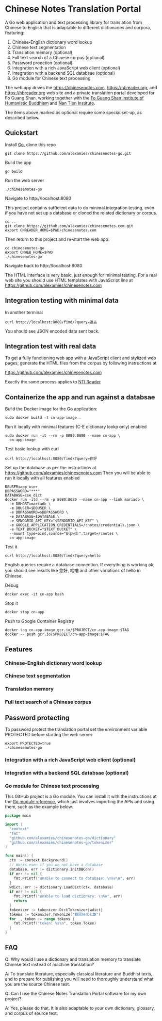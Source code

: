 # Chinese Notes Translation Portal

A Go web application and text processing library for translation from Chinese to
English that is adaptable to different dictionaries and corpora, featuring:

1. Chinese-English dictionary word lookup
2. Chinese text segmentation
3. Translation memory (optional)
4. Full text search of a Chinese corpus (optional)
5. Password proection (optional)
6. Integration with a rich JavaScript web client (optional)
7. Integration with a backend SQL databsae (optional)
8. Go module for Chinese text processing

The web app drives the https://chinesenotes.com, https://ntireader.org, and
https://hbreader.org web site and a private translation portal
developed for Fo Guang Shan, working together with the 
[Fo Guang Shan Institute of Humanistic Buddhism](http://fgsihb.org/) and
[Nan Tien Institute](https://www.nantien.edu.au/).

The items above marked as optional require some special set-up, as described
below.

## Quickstart

Install [Go](https://golang.org/doc/install),
clone this repo

```shell
git clone https://github.com/alexamies/chinesenotes-go.git
```

Build the app

```shell
go build
```

Run the web server

```shell
./chinesenotes-go
```

Navigate to http://localhost:8080

This project contains sufficient data to do minimal integration testing, even if
you have not set up a database or cloned the related dictionary or corpus.

```shell
cd ..
git clone https://github.com/alexamies/chinesenotes.com.git
export CNREADER_HOME=$PWD/chinesenotes.com
```

Then return to this project and re-start the web app:

```shell
cd chinesenotes-go
export CNWEB_HOME=$PWD
./chinesenotes-go
```

Navigate back to http://localhost:8080

The HTML interface is very basic, just enough for minimal testing. For a real
web site you should use HTML templates with JavaScript line at 
https://github.com/alexamies/chinesenotes.com

## Integration testing with minimal data

In another terminal

```shell
curl http://localhost:8080/find/?query=邃古
```

You should see JSON encoded data sent back.

## Integration test with real data

To get a fully functioning web app with a JavaScript client and stylized web
pages, generate the HTML files from the corpus by following instructions at

https://github.com/alexamies/chinesenotes.com

Exactly the same process applies to
[NTI Reader](https://github.com/alexamies/buddhist-dictionary)

## Containerize the app and run against a databsae

Build the Docker image for the Go application:

```
sudo docker build -t cn-app-image .
```

Run it locally with minimal features (C-E dictionary lookp only) enabled

```
sudo docker run -it --rm -p 8080:8080 --name cn-app \
  cn-app-image
```

Test basic lookup with curl
```
curl http://localhost:8080/find/?query=你好
```

Set up the database as per the instructions at 
https://github.com/alexamies/chinesenotes.com Then you will be able to run
it locally with all features enabled

```shell
DBUSER=app_user
DBPASSWORD="***"
DATABASE=cse_dict
docker run -itd --rm -p 8080:8080 --name cn-app --link mariadb \
  -e DBHOST=mariadb \
  -e DBUSER=$DBUSER \
  -e DBPASSWORD=$DBPASSWORD \
  -e DATABASE=$DATABASE \
  -e SENDGRID_API_KEY="$SENDGRID_API_KEY" \
  -e GOOGLE_APPLICATION_CREDENTIALS=/cnotes/credentials.json \
  -e TEXT_BUCKET="$TEXT_BUCKET" \
  --mount type=bind,source="$(pwd)",target=/cnotes \
  cn-app-image
```

Test it

```shell
curl http://localhost:8080/find/?query=hello
```

English queries require a database connection. If everything is working ok, you
should see results like 您好, 哈嘍 and other variations of hello in Chinese.

Debug
```
docker exec -it cn-app bash 
```

Stop it 

```shell
docker stop cn-app
```

Push to Google Container Registry

```shell
docker tag cn-app-image gcr.io/$PROJECT/cn-app-image:$TAG
docker -- push gcr.io/$PROJECT/cn-app-image:$TAG
```

## Features

### Chinese-English dictionary word lookup

### Chinese text segmentation

### Translation memory


### Full text search of a Chinese corpus

## Password protecting

To password protect the translation portal set the environment variable
PROTECTED before starting the web server:

```shell
export PROTECTED=true
./chinesenotes-go
```

### Integration with a rich JavaScript web client (optional)

### Integration with a backend SQL databsae (optional)


### Go module for Chinese text processing

This GitHub project is a Go module. You can install it with the instructions at
the [Go module reference](https://golang.org/ref/mod), which just involves
importing the APIs and using them, such as the example below.

```go
package main

import (
  "context"
  "fmt"
  "github.com/alexamies/chinesenotes-go/dictionary"
  "github.com/alexamies/chinesenotes-go/tokenizer"
)

func main() {
  ctx := context.Background()
  // Works even if you do not have a database
  database, err := dictionary.InitDBCon()
  if err != nil {
    fmt.Printf("unable to connect to database: \n%v\n", err)
  }
  wdict, err := dictionary.LoadDict(ctx, database)
  if err != nil {
    fmt.Printf("unable to load dictionary: \n%v", err)
    return
  }
  tokenizer := tokenizer.DictTokenizer{wdict}
  tokens := tokenizer.Tokenize("戰國時代七雄")
  for _, token := range tokens {
    fmt.Printf("token: %s\n", token.Token)
  }
}
```

## FAQ

Q: Why would I use a dictionary and translation memory to translate Chinese
text instead of machine translation?

A: To translate literature, especially classical literature and Buddhist texts,
and to prepare for publishing you will need to thoroughly understand what you
are the source Chinese text.

Q: Can I use the Chinese Notes Translation Portal software for my own project?

A: Yes, please do that. It is also adaptable to your own dictionary, glossary,
and corpus of source text.
